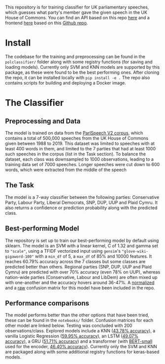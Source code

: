 
This repository is for training classifier for UK parliamentary speeches, which guesses what party's member gave the given speech in the UK House of Commons. You can find an API based on this repo [here](https://svm9-pvutvs4yla-ew.a.run.app) and a frontend [here](https://polclassifier.streamlit.app/) based on this [Github repo](https://github.com/szaboildi/uk-pol-speech-classifier-frontend).

# Install
The codebase for the training and preprocessing can be found in the `polclassifier/` folder along with some registry functions (for saving and loading models). Currently only SVM and KNN models are supported by this package, as these were found to be the best performing ones. After cloning the repo, it can be installed locally with ```pip install -e .``` The repo also contains scripts for building and deploying a Docker image.

# The Classifier
## Preprocessing and Data
The model is trained on data from the [ParlSpeech V2 corpus](https://dataverse.harvard.edu/dataset.xhtml?persistentId=doi:10.7910/DVN/L4OAKN), which contains a total of 500,000 speeches from the UK House of Commons given between 1988 to 2019. This dataset was limited to speeches with at least 400 words in them, and limited to the 7 parties that had at least 1000 such speeches in the corpus (list in the Task section). To balance the dataset, each class was downsampled to 1000 observations, leading to a training data set of 7000 speeches. Longer speeches were cut down to 600 words, which were extracted from the middle of the speech

## The Task
The model is a 7-way classifier between the following parties: Conservative Party, Labour Party, Liberal Democrats, SNP, DUP, UUP and Plaid Cymru. It also returns a confidence or prediction probability along with the predicted class.

## Best-performing Model
The repository is set up to train our best-performing model by default using sklearn. The model is an SVM with a linear kernel, C of 1.32 and gamma set to `"scale"`, using a TFIDF vectorized input using `gensim`'s `"glove-wiki-gigaword-100"` with a `min_df` of 5, a `max_df` of 85% and 10000 features. It reaches 60.79% accuracy across the 7 classes but some classes are predicted better than others. Regional parties (SNP, DUP, UUP and Plaid Cymru) are predicted with over 70% accuracy (even 78% on UUP), whereas nation-wide parties (Conservative, Labour and LibDem) are often mixed up with one-another and the accuracy hovers around 36-47%. A [normalized](https://github.com/szaboildi/uk-pol-speech-classifier/blob/readme/images/SVM_normalized_6079.png) and a [raw](https://github.com/szaboildi/uk-pol-speech-classifier/blob/readme/images/SVM_6079.png) confusion matrix for this model have been included in the repo.

## Performance comparisons
The model performs better than the other options that have been tried, these can be found in the `notebooks/` folder. Confusion matrices for each other model are linked below. Testing was concluded with 200 observations/class. Explored models include a KNN ([43.78% accuracy](https://github.com/szaboildi/uk-pol-speech-classifier/blob/6d7dc7a9a7e7841628ae327604edb5a425dc86c8/images/KNN_4378.png)), a vanilla Logistic Regression ([59.95% accuracy](https://github.com/szaboildi/uk-pol-speech-classifier/blob/6d7dc7a9a7e7841628ae327604edb5a425dc86c8/images/logreg_5995.png)), an LSTM ([49.07% accuracy](https://github.com/szaboildi/uk-pol-speech-classifier/blob/6d7dc7a9a7e7841628ae327604edb5a425dc86c8/images/LSTM_4907.png)), a GRU ([51.71% accuracy](https://github.com/szaboildi/uk-pol-speech-classifier/blob/6d7dc7a9a7e7841628ae327604edb5a425dc86c8/images/GRU_5171.png)) and a transformer (with [BERT-small](https://huggingface.co/prajjwal1/bert-small) used for the encoder, [46.40% accuracy](https://github.com/szaboildi/uk-pol-speech-classifier/blob/6d7dc7a9a7e7841628ae327604edb5a425dc86c8/images/transformers_4640.png)). Currently only the SVM and KNN are packaged along with some additional registry functions for keras-based models.
